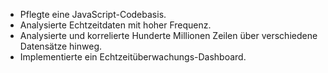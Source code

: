 * Pflegte eine JavaScript-Codebasis.
* Analysierte Echtzeitdaten mit hoher Frequenz.
* Analysierte und korrelierte Hunderte Millionen Zeilen über verschiedene Datensätze hinweg.
* Implementierte ein Echtzeitüberwachungs-Dashboard.